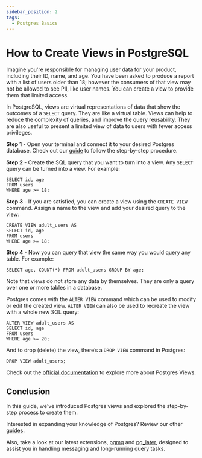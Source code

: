 ```yaml
---
sidebar_position: 2
tags:
  - Postgres Basics
---
```


# How to Create Views in PostgreSQL

Imagine you're responsible for managing user data for your product, including their ID, name, and age. You have been asked to produce a report with a list of users older than 18; however the consumers of that view may not be allowed to see PII, like user names. You can create a view to provide them that limited access.

In PostgreSQL, views are virtual representations of data that show the outcomes of a `SELECT` query. They are like a virtual table. Views can help to reduce the complexity of queries, and improve the query reusability. They are also useful to present a limited view of data to users with fewer access privileges.

**Step 1** - Open your terminal and connect it to your desired Postgres database. Check out our [guide](https://tembo.io/docs/postgres_guides/how-to-connect-to-postgres/) to follow the step-by-step procedure.

**Step 2** - Create the SQL query that you want to turn into a view. Any `SELECT` query can be turned into a view. For example:

```
SELECT id, age
FROM users
WHERE age >= 18;
```

**Step 3** - If you are satisfied, you can create a view using the `CREATE VIEW` command. Assign a name to the view and add your desired query to the view:

```
CREATE VIEW adult_users AS
SELECT id, age
FROM users
WHERE age >= 18;
```

**Step 4** - Now you can query that view the same way you would query any table. For example:

```
SELECT age, COUNT(*) FROM adult_users GROUP BY age;
```

Note that views do not store any data by themselves. They are only a query over one or more tables in a database.

Postgres comes with the `ALTER VIEW` command which can be used to modify or edit the created view. `ALTER VIEW` can also be used to recreate the view with a whole new SQL query:

```
ALTER VIEW adult_users AS
SELECT id, age
FROM users
WHERE age >= 20;
```

And to drop (delete) the view, there’s a `DROP VIEW` command in Postgres:

```
DROP VIEW adult_users;
```

Check out the [official documentation](https://www.postgresql.org/docs/current/tutorial-views.html) to explore more about Postgres Views.

## Conclusion

In this guide, we've introduced Postgres views and explored the step-by-step process to create them.

Interested in expanding your knowledge of Postgres? Review our other [guides](https://tembo.io/docs/category/postgres-guides).

Also, take a look at our latest extensions, [pgmq](https://tembo.io/blog/introducing-pgmq) and [pg_later](https://tembo.io/blog/introducing-pg-later), designed to assist you in handling messaging and long-running query tasks.
